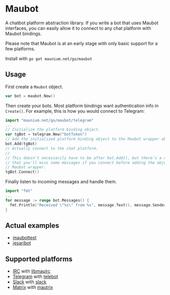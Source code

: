 # Maubot
A chatbot platform abstraction library. If you write a bot that uses Maubot interfaces,
you can easily allow it to connect to any chat platform with Maubot bindings.

Please note that Maubot is at an early stage with only basic support for a few platforms.

Install with `go get maunium.net/go/maubot`

## Usage
First create a `Maubot` object.
```go
var bot = maubot.New()
```

Then create your bots. Most platform bindings want authentication info in `Create()`.
For example, this is how you would connect to Telegram:
```go
import "maunium.net/go/maubot/telegram"
...
// Initialize the platform binding object.
var tgBot = telegram.New("botToken")
// Add the initialized platform binding object to the Maubot wrapper object.
bot.Add(tgBot)
// Actually connect to the chat platform.
//
// This doesn't necessarily have to be after bot.Add(), but there's a chance
// that you'll miss some messages if you connect before adding the object to the
// Maubot wrapper.
tgBot.Connect()
```

Finally listen to incoming messages and handle them.
```go
import "fmt"
...
for message := range bot.Messages() {
  fmt.Println("Received \"%s\" from %s", message.Text(), message.Sender())
}
```

## Actual examples
* [maubottest](https://github.com/tulir/maubot/tree/master/cmd/maubottest)
* [jesaribot](https://github.com/tulir/jesaribot)

## Supported platforms
* [IRC](https://tools.ietf.org/html/rfc1459) with [libmauirc](https://maunium.net/go/libmauirc)
* [Telegram](https://telegram.org/) with [telebot](https://github.com/tucnak/telebot)
* [Slack](https://slack.com) with [slack](https://github.com/nlopes/slack)
* [Matrix](https://matrix.org) with [mautrix](https://maunium.net/go/mautrix)
